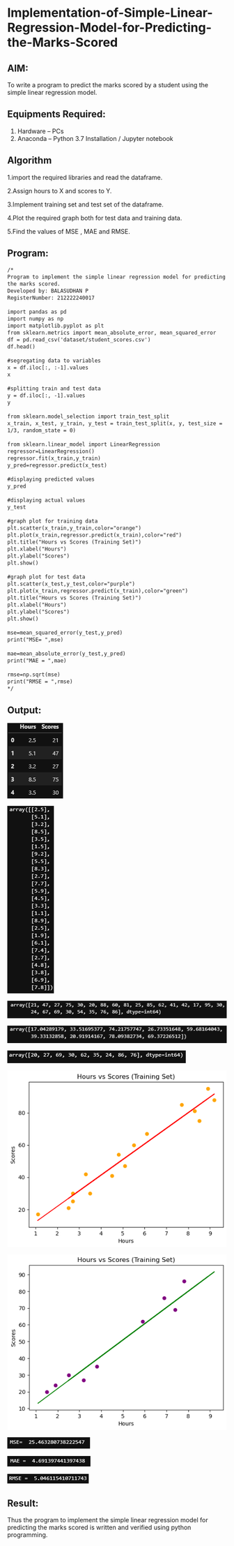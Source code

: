 # Implementation-of-Simple-Linear-Regression-Model-for-Predicting-the-Marks-Scored

## AIM:
To write a program to predict the marks scored by a student using the simple linear regression model.

## Equipments Required:
1. Hardware – PCs
2. Anaconda – Python 3.7 Installation / Jupyter notebook

## Algorithm
1.import the required libraries and read the dataframe. 

2.Assign hours to X and scores to Y.

3.Implement training set and test set of the dataframe.

4.Plot the required graph both for test data and training data. 

5.Find the values of MSE , MAE and RMSE.
## Program:
```
/*
Program to implement the simple linear regression model for predicting the marks scored.
Developed by: BALASUDHAN P
RegisterNumber: 212222240017 

import pandas as pd
import numpy as np
import matplotlib.pyplot as plt
from sklearn.metrics import mean_absolute_error, mean_squared_error
df = pd.read_csv('dataset/student_scores.csv')
df.head()

#segregating data to variables
x = df.iloc[:, :-1].values
x

#splitting train and test data
y = df.iloc[:, -1].values
y

from sklearn.model_selection import train_test_split
x_train, x_test, y_train, y_test = train_test_split(x, y, test_size = 1/3, random_state = 0)

from sklearn.linear_model import LinearRegression 
regressor=LinearRegression()
regressor.fit(x_train,y_train)
y_pred=regressor.predict(x_test)

#displaying predicted values
y_pred

#displaying actual values
y_test

#graph plot for training data
plt.scatter(x_train,y_train,color="orange")
plt.plot(x_train,regressor.predict(x_train),color="red")
plt.title("Hours vs Scores (Training Set)")
plt.xlabel("Hours")
plt.ylabel("Scores")
plt.show()

#graph plot for test data
plt.scatter(x_test,y_test,color="purple")
plt.plot(x_train,regressor.predict(x_train),color="green")
plt.title("Hours vs Scores (Training Set)")
plt.xlabel("Hours")
plt.ylabel("Scores")
plt.show()

mse=mean_squared_error(y_test,y_pred)
print("MSE= ",mse)

mae=mean_absolute_error(y_test,y_pred)
print("MAE = ",mae)

rmse=np.sqrt(mse)
print("RMSE = ",rmse)
*/
```

## Output:
![](Exp2_1.png)

![](Exp2_2.png)

![](Exp2_3.png)

![](Exp2_4.png)

![](Exp2_5.png)

![](Exp2_6.png)

![](Exp2_7.png)

![](Exp2_8.png)

![](Exp2_9.png)

![](Exp2_10.png)


## Result:
Thus the program to implement the simple linear regression model for predicting the marks scored is written and verified using python programming.
